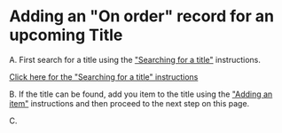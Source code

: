# Adding an "On order" record for an upcoming Title

A. First search for a title using the ["Searching for a title"](../searching-for-a-title.md) instructions.

[Click here for the "Searching for a title" instructions](../searching-for-a-title.md)

B. If the title can be found, add you item to the title using the ["Adding an item"](../title-already-exists/adding-an-item.md) instructions and then proceed to the next step on this page.

C. 
